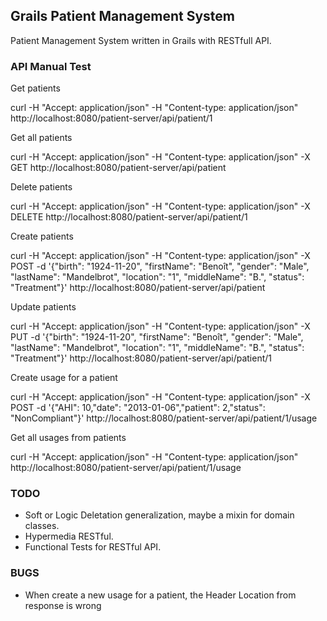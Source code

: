 Grails Patient Management System
--------------------------------

Patient Management System written in Grails with RESTfull API.


### API Manual Test

Get patients

curl -H "Accept: application/json" -H "Content-type: application/json" http://localhost:8080/patient-server/api/patient/1

Get all patients

curl -H "Accept: application/json" -H "Content-type: application/json" -X GET http://localhost:8080/patient-server/api/patient

Delete patients

curl -H "Accept: application/json" -H "Content-type: application/json" -X DELETE http://localhost:8080/patient-server/api/patient/1

Create patients

curl -H "Accept: application/json" -H "Content-type: application/json" -X POST -d   '{"birth": "1924-11-20",    "firstName": "Benoît",    "gender": "Male",    "lastName": "Mandelbrot",    "location": "1",    "middleName": "B.",    "status": "Treatment"}' http://localhost:8080/patient-server/api/patient

Update patients

curl -H "Accept: application/json" -H "Content-type: application/json" -X PUT -d   '{"birth": "1924-11-20",    "firstName": "Benoît",    "gender": "Male",    "lastName": "Mandelbrot",    "location": "1",    "middleName": "B.",    "status": "Treatment"}' http://localhost:8080/patient-server/api/patient/1

Create usage for a patient

curl -H "Accept: application/json" -H "Content-type: application/json" -X POST -d '{"AHI": 10,"date": "2013-01-06","patient": 2,"status": "NonCompliant"}' http://localhost:8080/patient-server/api/patient/1/usage

Get all usages from patients

curl -H "Accept: application/json" -H "Content-type: application/json" http://localhost:8080/patient-server/api/patient/1/usage

### TODO

* Soft or Logic Deletation generalization, maybe a mixin for domain classes.
* Hypermedia RESTful.
* Functional Tests for RESTful API.

### BUGS

* When create a new usage for a patient, the Header Location from response is wrong